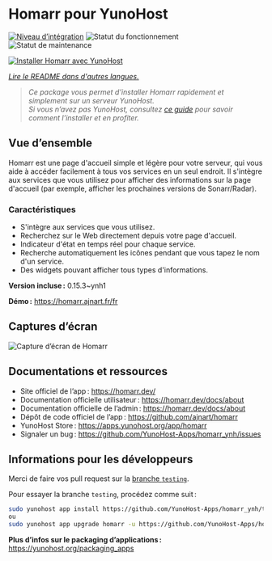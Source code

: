 <!--
Nota bene : ce README est automatiquement généré par <https://github.com/YunoHost/apps/tree/master/tools/readme_generator>
Il NE doit PAS être modifié à la main.
-->

# Homarr pour YunoHost

[![Niveau d’intégration](https://dash.yunohost.org/integration/homarr.svg)](https://dash.yunohost.org/appci/app/homarr) ![Statut du fonctionnement](https://ci-apps.yunohost.org/ci/badges/homarr.status.svg) ![Statut de maintenance](https://ci-apps.yunohost.org/ci/badges/homarr.maintain.svg)

[![Installer Homarr avec YunoHost](https://install-app.yunohost.org/install-with-yunohost.svg)](https://install-app.yunohost.org/?app=homarr)

*[Lire le README dans d'autres langues.](./ALL_README.md)*

> *Ce package vous permet d’installer Homarr rapidement et simplement sur un serveur YunoHost.*  
> *Si vous n’avez pas YunoHost, consultez [ce guide](https://yunohost.org/install) pour savoir comment l’installer et en profiter.*

## Vue d’ensemble

Homarr est une page d'accueil simple et légère pour votre serveur, qui vous aide à accéder facilement à tous vos services en un seul endroit.
Il s'intègre aux services que vous utilisez pour afficher des informations sur la page d'accueil (par exemple, afficher les prochaines versions de Sonarr/Radar).

### Caractéristiques

- S'intègre aux services que vous utilisez.
- Recherchez sur le Web directement depuis votre page d'accueil.
- Indicateur d'état en temps réel pour chaque service.
- Recherche automatiquement les icônes pendant que vous tapez le nom d'un service.
- Des widgets pouvant afficher tous types d'informations.


**Version incluse :** 0.15.3~ynh1

**Démo :** <https://homarr.ajnart.fr/fr>

## Captures d’écran

![Capture d’écran de Homarr](./doc/screenshots/screenshot.png)

## Documentations et ressources

- Site officiel de l’app : <https://homarr.dev/>
- Documentation officielle utilisateur : <https://homarr.dev/docs/about>
- Documentation officielle de l’admin : <https://homarr.dev/docs/about>
- Dépôt de code officiel de l’app : <https://github.com/ajnart/homarr>
- YunoHost Store : <https://apps.yunohost.org/app/homarr>
- Signaler un bug : <https://github.com/YunoHost-Apps/homarr_ynh/issues>

## Informations pour les développeurs

Merci de faire vos pull request sur la [branche `testing`](https://github.com/YunoHost-Apps/homarr_ynh/tree/testing).

Pour essayer la branche `testing`, procédez comme suit :

```bash
sudo yunohost app install https://github.com/YunoHost-Apps/homarr_ynh/tree/testing --debug
ou
sudo yunohost app upgrade homarr -u https://github.com/YunoHost-Apps/homarr_ynh/tree/testing --debug
```

**Plus d’infos sur le packaging d’applications :** <https://yunohost.org/packaging_apps>
